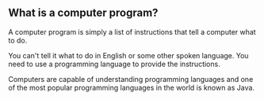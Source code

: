 ## What is a computer program?


A computer program is simply a list of instructions that tell a computer what to do. 

You can't tell it what to do in English or some other spoken language. You need to use a programming language to provide the instructions. 

Computers are capable of understanding programming languages and one of the most popular programming languages in the world is known as Java. 

